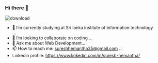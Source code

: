 ### Hi there 👋


![download](https://user-images.githubusercontent.com/86978516/153190269-af580cb7-4efb-48a2-9a6f-60cfdaee9a70.jpg)




- 🔭 I’m currently studying at Sri lanka institute of information technology ...
- 👯 I’m looking to collaborate on coding ...
- 💬 Ask me about Web Development...
- 📫 How to reach me: sureshhemantha35@gmail.com ...
- Linkedin profile: https://www.linkedin.com/in/suresh-hemantha/


